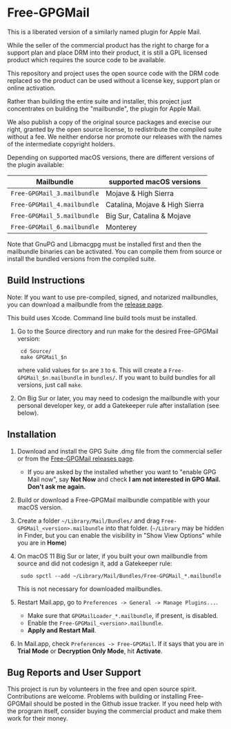 Free-GPGMail
============

This is a liberated version of a similarly named plugin for Apple Mail.

While the seller of the commercial product has the right to charge for a
support plan and place DRM into their product, it is still a GPL licensed
product which requires the source code to be available.

This repository and project uses the open source code with the DRM code
replaced so the product can be used without a license key, support plan or
online activation.

Rather than building the entire suite and installer, this project just
concentrates on building the "mailbundle", the plugin for Apple Mail.

We also publish a copy of the original source packages and execise our right,
granted by the open source license, to redistribute the compiled suite
without a fee. We neither endorse nor promote our releases with the names
of the intermediate copyright holders.

Depending on supported macOS versions, there are different versions of
the plugin available:

| Mailbundle                  | supported macOS versions          |
| --------------------------- | --------------------------------- |
| `Free-GPGMail_3.mailbundle` | Mojave & High Sierra              |
| `Free-GPGMail_4.mailbundle` | Catalina, Mojave & High Sierra    |
| `Free-GPGMail_5.mailbundle` | Big Sur, Catalina & Mojave        |
| `Free-GPGMail_6.mailbundle` | Monterey                          |


Note that GnuPG and Libmacgpg must be installed first and then the mailbundle
binaries can be activated. You can compile them from source or install the
bundled versions from the compiled suite.

Build Instructions
------------------

Note: If you want to use pre-compiled, signed, and notarized mailbundles, you
can download a mailbundle from the [release page](../../releases/).

This build uses Xcode. Command line build tools must be installed.

1. Go to the Source directory and run make for the desired Free-GPGMail version:

        cd Source/
        make GPGMail_$n

   where valid values for `$n` are `3` to `6`. This will create a
   `Free-GPGMail_$n.mailbundle` in `bundles/`. If you want to build bundles for
   all versions, just call `make`.

2. On Big Sur or later, you may need to codesign the mailbundle with your personal
   developer key, or add a Gatekeeper rule after installation (see below).

Installation
------------

1. Download and install the GPG Suite .dmg file from the commercial seller or from the
   [Free-GPGMail releases page](../../releases/).
   - If you are asked by the installed whether you want to
     "enable GPG Mail now", say **Not Now** and check
     **I am not interested in GPG Mail. Don't ask me again.**

2. Build or download a Free-GPGMail mailbundle compatible with your
   macOS version.

3. Create a folder `~/Library/Mail/Bundles/` and drag
   `Free-GPGMail_<version>.mailbundle` into that folder.
   (`~/Library` may be hidden in Finder, but you can enable the
   visibility in "Show View Options" while you are in **Home**)

4. On macOS 11 Big Sur or later, if you built your own mailbundle from
   source and did not codesign it, add a Gatekeeper rule:

        sudo spctl --add ~/Library/Mail/Bundles/Free-GPGMail_*.mailbundle

   This is not necessary for downloaded mailbundles.

5. Restart Mail.app, go to `Preferences -> General -> Manage Plugins...`.
   - Make sure that `GPGMailLoader_*.mailbundle`, if present, is disabled.     
   - Enable the `Free-GPGMail_<version>.mailbundle`.
   - **Apply and Restart Mail**.

6. In Mail.app, check `Preferences -> Free-GPGMail`. If it says that you are in
   **Trial Mode** or **Decryption Only Mode**, hit **Activate**.


Bug Reports and User Support
----------------------------

This project is run by volunteers in the free and open source spirit. Contributions
are welcome. Problems with building or installing Free-GPGMail should be posted
in the Github issue tracker. If you need help with the program itself, consider
buying the commercial product and make them work for their money.
